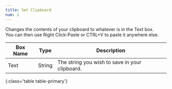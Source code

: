 ```yaml
---
title: Set Clipboard
num: 1
---
```


Changes the contents of your clipboard to whatever is in the Text box.\
You can then use Right Click-Paste or CTRL+V to paste it anywhere else.

| Box Name | Type | Description | 
|-------|--------|--------
|Text|	String|	The string you wish to save in your clipboard.
{:class='table table-primary'}









